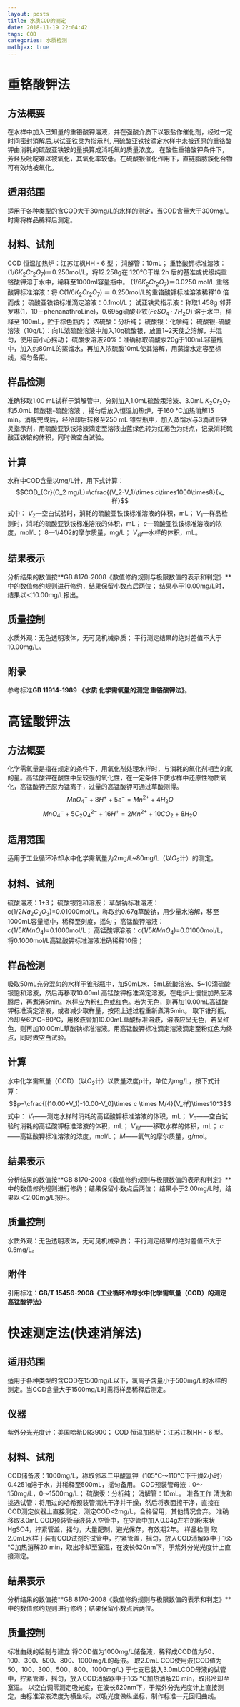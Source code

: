 ```yaml
---
layout: posts
title: 水质COD的测定
date: 2018-11-19 22:04:42
tags: COD
categories: 水质检测
mathjax: true
---
```

# 重铬酸钾法
## 方法概要	
在水样中加入已知量的重铬酸钾溶液，并在强酸介质下以银盐作催化剂，经过一定时间密封消解后,以试亚铁灵为指示剂, 用硫酸亚铁铵滴定水样中未被还原的重铬酸钾由消耗的硫酸亚铁铵的量换算成消耗氧的质量浓度。
在酸性重铬酸钾条件下，芳烃及吡啶难以被氧化，其氧化率较低。在硫酸银催化作用下，直链脂肪族化合物可有效地被氧化。
## 适用范围
适用于各种类型的含COD大于30mg/L的水样的测定，当COD含量大于300mg/L时需将样品稀释后测定。
## 材料、试剂
COD 恒温加热炉：江苏江枫HH - 6 型；
消解管：10mL；
重铬酸钾标准溶液：($1/6K_2Cr_2O_7$)＝0.250mol/L，将12.258g在 120℃干燥 2h 后的基准或优级纯重铬酸钾溶于水中，稀释至1000ml容量瓶中。 
($1/6K_2Cr_2O_7$)＝0.0250 mol/L 重铬酸钾标准溶液：将 C($1/6K_2Cr_2O_7$) ＝ 0.250mol/L的重铬酸钾标准溶液稀释10 倍而成；
硫酸亚铁铵标准滴定溶液：0.1mol/L；
试亚铁灵指示液：称取1.458g 邻菲罗啉(1，10－phenanathroLine)，0.695g硫酸亚铁($FeSO_4·7H_2O$)  溶于水中，稀释至 100mL，贮于棕色瓶内；
浓硫酸：分析纯；
硫酸银：化学纯；
硫酸银-硫酸溶液（10g/L）：向1L浓硫酸溶液中加入10g硫酸银，放置1~2天使之溶解，并混匀，使用前小心摇动；
硫酸汞溶液20%：准确称取硫酸汞20g于100mL容量瓶中，加入约80mL的蒸馏水，再加入浓硫酸10mL使其溶解，用蒸馏水定容至标线，摇匀备用。
## 样品检测
准确移取1.00 mL试样于消解管中，分别加入1.0mL硫酸汞溶液、3.0mL $K_2Cr_2O_7$和5.0mL 硫酸银-硫酸溶液 ，摇匀后放入恒温加热炉，于160 ℃加热消解15 min。消解完成后，经冷却后转移至250 mL 锥型瓶中，加入蒸馏水与3滴试亚铁灵指示剂，用硫酸亚铁铵溶液滴定至溶液由蓝绿色转为红褐色为终点，记录消耗硫酸亚铁铵的体积，同时做空白试验。
## 计算
水样中COD含量以mg/L计，用下式计算：
$$COD_{Cr}(O_2 mg/L)=\cfrac{(V_2-V_1)\times c\times1000\times8}{v_样}$$
式中：
$V_2$—空白试验时，消耗的硫酸亚铁铵标准溶液的体积，mL；
$V_1$—样品检测时，消耗的硫酸亚铁铵标准溶液的体积，mL；
$c$—硫酸亚铁铵标准溶液的浓度，mol/L；
$8$—1/4O2的摩尔质量，mg/L；
$V_样$—水样的体积，mL。      
## 结果表示
分析结果的数值按**GB 8170-2008《数值修约规则与极限数值的表示和判定》**中的数值修约规则进行修约，结果保留小数点后两位；
结果小于10.00mg/L时，结果以＜10.00mg/L报出。
## 质量控制
水质外观：无色透明液体，无可见机械杂质；
平行测定结果的绝对差值不大于10.00mg/L。
## 附录
参考标准**GB 11914-1989 《水质 化学需氧量的测定 重铬酸钾法》**。
# 高锰酸钾法
## 方法概要
化学需氧量是指在规定的条件下，用氧化剂处理水样时，与消耗的氧化剂相当的氧的量。高锰酸钾在酸性中呈较强的氧化性，在一定条件下使水样中还原性物质氧化，高锰酸钾还原为锰离子，过量的高锰酸钾可通过草酸测得。
$$MnO_{4}^{-}+8H^+ +5e^-=Mn^{2+}+4H_2O$$
$$MnO_{4}^{-}+5C_2O_{4}^{2-}+16H^+ =2Mn^{2+}+10CO_2 +8H_2O$$
## 适用范围
适用于工业循环冷却水中化学需氧量为2mg/L~80mg/L（以$O_2$计）的测定。
## 材料、试剂
硫酸溶液：1+3；
硫酸银饱和溶液；
草酸钠标准溶液：c(1/2$Na_2C_2O_3$)=0.01000mol/L，称取约0.67g草酸钠，用少量水溶解，移至1000mL容量瓶中，稀释至刻度，摇匀；
高锰酸钾溶液：c(1/5$KMnO_4$)=0.1000mol/L；
高锰酸钾溶液：c(1/5$KMnO_4$)=0.01000mol/L，将0.1000mol/L高锰酸钾标准溶液准确稀释10倍；
## 样品检测
吸取50mL充分混匀的水样于锥形瓶中，加50mL水、5mL硫酸溶液、5~10滴硫酸银饱和溶液，然后再移取10.00mL高锰酸钾标准滴定溶液，在电炉上慢慢加热至沸腾后，再煮沸5min。水样应为粉红色或红色。若为无色，则再加10.00mL高锰酸钾标准滴定溶液，或者减少取样量，按照上述过程重新煮沸5min。
取下锥形瓶，冷却至60℃~80℃，用移液管加10.00mL草酸标准溶液，溶液应呈无色，若呈红色，则再加10.00mL草酸钠标准溶液。用高锰酸钾标准滴定溶液滴定至粉红色为终点，同时做空白试验。
## 计算
水中化学需氧量（COD）（以$O_2$计）以质量浓度ρ计，单位为mg/L，按下式计算：
 $$ρ=\cfrac{[(10.00+V_1)-10.00-V_0]\times c \times M/4}{V_样}\times10^3$$
式中：
$V_1$——测定水样时消耗的高锰酸钾标准溶液的体积，mL；
$V_0$——空白试验时消耗的高锰酸钾标准溶液的体积，mL；
$V_样$——移取水样的体积，mL；
$c$——高锰酸钾标准溶液的浓度，mol/L；
$M$——氧气的摩尔质量，g/mol。
## 结果表示
分析结果的数值按**GB 8170-2008《数值修约规则与极限数值的表示和判定》**中的数值修约规则进行修约；结果保留小数点后两位；
结果小于2.00mg/L时，结果以＜2.00mg/L报出。
## 质量控制
水质外观：无色透明液体，无可见机械杂质；
平行测定结果的绝对差值不大于0.5mg/L。
## 附件
引用标准：**GB/T 15456-2008《工业循环冷却水中化学需氧量（COD）的测定 高锰酸钾法》** 
# 快速测定法(快速消解法)
## 适用范围
适用于各种类型的含COD在1500mg/L以下，氯离子含量小于500mg/L的水样的测定。当COD含量大于1500mg/L时需将样品稀释后测定。
## 仪器
紫外分光光度计：美国哈希DR3900；
COD 恒温加热炉：江苏江枫HH - 6 型。
## 材料、试剂
COD储备液：1000mg/L，称取邻苯二甲酸氢钾（105℃～110℃下干燥2小时）0.4251g溶于水，并稀释至500mL，摇匀备用。
COD预装管母液：0～150mg/L，0～1500mg/L；
硫酸汞：分析纯；
消解管：10mL。
准备工作
清洗和挑选试管：将用过的哈希预装管清洗干净并干燥，然后将表面擦干净，直接在COD测定仪器上直接测定，测定COD<2mg/L，合格留用，其他情况舍弃。
准确移取3.0mL COD预装管母液装入空管中，在空管中加入0.04g左右的粉末状HgSO4，拧紧管盖，摇匀，大量配制，避光保存，有效期2年。
样品检测
取2.0mL水样于装有COD试剂的试管中，拧紧管盖，摇匀，放入COD消解器中于165 ℃加热消解20 min，取出冷却至室温，在波长620nm下，于紫外分光光度计上直接测定。
## 结果表示
分析结果的数值按**GB 8170-2008《数值修约规则与极限数值的表示和判定》**中的数值修约规则进行修约；结果保留小数点后两位。
## 质量控制
标准曲线的绘制与建立
将COD值为1000mg/L储备液，稀释成COD值为50、100、300、500、800、1000mg/L的母液。
取2.0mL COD使用液(COD值为50、100、300、500、800、1000mg/L) 于七支已装入3.0mLCOD母液的试管中，拧紧管盖，摇匀，放入COD消解器中于165 ℃加热消解20 min，取出冷却至室温。
以空白调零测定吸光度，在波长620nm下，于紫外分光光度计上直接测定，由标准溶液浓度为横坐标，以吸光度做纵坐标，制作标准一元回归曲线。
